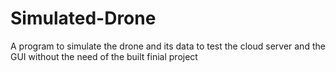 # Simulated-Drone
A program to simulate the drone and its data to test the cloud server and the GUI without the need of the built finial project
